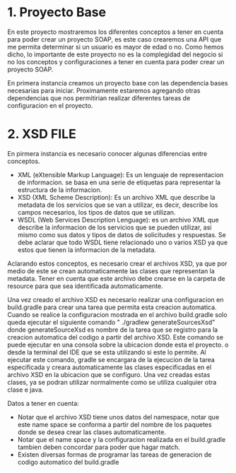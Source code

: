 # 1. Proyecto Base
En este proyecto mostraremos los diferentes conceptos a tener en cuenta para poder crear un proyecto SOAP, es este caso 
crearemos una API que me permita determinar si un usuario es mayor de edad o no. Como hemos dicho, lo importante de este 
proyecto no es la complegidad del negocio si no los conceptos y configuraciones a tener en cuenta para poder crear un 
proyecto SOAP.

En primera instancia creamos un proyecto base con las dependencia bases necesarias para iniciar. Proximamente estaremos 
agregando otras dependencias que nos permitirian realizar diferentes tareas de configuracion en el proyecto.

# 2. XSD FILE
En pirmera instancia es necesario conocer algunas diferencias entre conceptos.

- XML (eXtensible Markup Language): Es un lenguaje de representacion de informacion. se basa en una serie de etiquetas para representar la estructura de la informacion.
- XSD (XML Scheme Description): Es un archivo XML que describe la metadata de los servicios que se van a utilizar, es decir, describe los campos necesarios, los tipos de 
datos que se utilizan.
- WSDL (Web Services Description Lenguage): es un archivo XML que describe la informacion de los servicios que se pueden utilizar, asi mismo como sus datos y tipos de datos 
de solicitudes y respuestas. Se debe aclarar que todo WSDL tiene relacionado uno o varios XSD ya que estos que tienen la informacion de la metadata.

Aclarando estos conceptos, es necesario crear el archivos XSD, ya que por medio de este se crean automaticamente las clases que representan la metadata. Tener en cuenta que 
este archivo debe crearse en la carpeta de resource para que sea identificada automaticamente.

Una vez creado el archivo XSD es necesario realizar una configuracion en build.gradle para crear una tarea que permita esta creacion automatica. Cuando se realice la configuracion 
mostrada en el archivo build.gradle solo queda ejecutar el siguiente comando " ./gradlew generateSourcesXsd" donde generateSourceXsd es nombre de la tarea que se registro para la 
creacion automatica del codigo a partir del archivo XSD. Este comando se puede ejecutar en una consola sobre la ubicacion donde esta el proyecto. o desde la terminal del IDE que se 
esta utilizando si este lo permite. Al ejecutar este comando, gradle se encargara de la ejecucion de la tarea especificada y creara automaticamente las clases especificadas en el 
archivo XSD en la ubicacion que se configuro. Una vez creadas estas clases, ya se podran utilizar normalmente como se utiliza cualquier otra clase e java.

Datos a tener en cuenta:
- Notar que el archivo XSD tiene unos datos del namespace, notar que este name space se conforma a partir del nombre de los paquetes donde se desea crear las clases automaticamente.
- Notar que el name space y la configuracion realizada en el build.gradle tambien deben concordar para poder que hagar match.
- Existen diversas formas de programar las tareas de generacion de codigo automatico del build.gradle